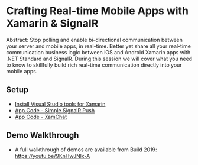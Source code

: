 # Crafting Real-time Mobile Apps with Xamarin & SignalR

Abstract:
Stop polling and enable bi-directional communication between your server and mobile apps, in real-time. Better yet share all your real-time communication business logic between iOS and Android Xamarin apps with .NET Standard and SignalR. During this session we will cover what you need to know to skillfully build rich real-time communication directly into your mobile apps.

## Setup

* [Install Visual Studio tools for Xamarin](https://docs.microsoft.com/visualstudio/cross-platform/setup-and-install)
* [App Code - Simple SignalR Push](https://github.com/jamesmontemagno/app-SimpleSignalR)
* [App Code - XamChat](https://github.com/jamesmontemagno/xamchat)

## Demo Walkthrough

* A full walkthrough of demos are available from Build 2019: https://youtu.be/9KnHwJNlx-A
